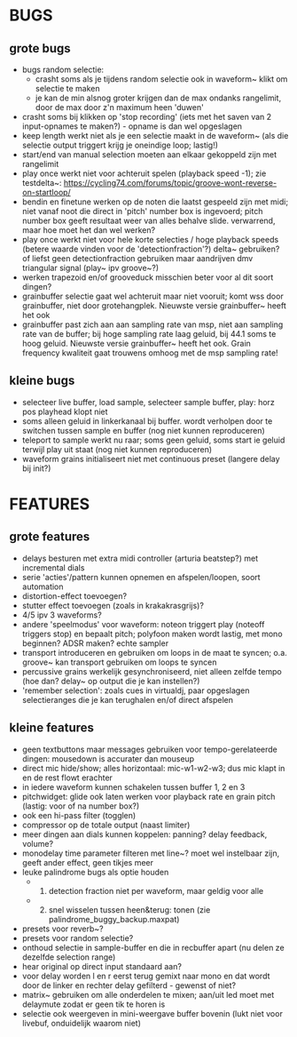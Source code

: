# BUGS

## grote bugs
- bugs random selectie:
	- crasht soms als je tijdens random selectie ook in waveform~ klikt om selectie te maken
	- je kan de min alsnog groter krijgen dan de max ondanks rangelimit, door de max door z'n maximum heen 'duwen'
- crasht soms bij klikken op 'stop recording' (iets met het saven van 2 input-opnames te maken?) - opname is dan wel opgeslagen
- keep length werkt niet als je een selectie maakt in de waveform~ (als die selectie output triggert krijg je oneindige loop; lastig!)
- start/end van manual selection moeten aan elkaar gekoppeld zijn met rangelimit
- play once werkt niet voor achteruit spelen (playback speed -1); zie testdelta~: https://cycling74.com/forums/topic/groove-wont-reverse-on-startloop/
- bendin en finetune werken op de noten die laatst gespeeld zijn met midi; niet vanaf noot die direct in 'pitch' number box is ingevoerd; pitch number box geeft resultaat weer van alles behalve slide. verwarrend, maar hoe moet het dan wel werken?
- play once werkt niet voor hele korte selecties / hoge playback speeds (betere waarde vinden voor de 'detectionfraction'?) delta~ gebruiken? of liefst geen detectionfraction gebruiken maar aandrijven dmv triangular signal (play~ ipv groove~?)
- werken trapezoid en/of grooveduck misschien beter voor al dit soort dingen?
- grainbuffer selectie gaat wel achteruit maar niet vooruit; komt wss door grainbuffer, niet door grotehangplek. Nieuwste versie grainbuffer~ heeft het ook
- grainbuffer past zich aan aan sampling rate van msp, niet aan sampling rate van de buffer; bij hoge sampling rate laag geluid, bij 44.1 soms te hoog geluid. Nieuwste versie grainbuffer~ heeft het ook. Grain frequency kwaliteit gaat trouwens omhoog met de msp sampling rate!

## kleine bugs
- selecteer live buffer, load sample, selecteer sample buffer, play: horz pos playhead klopt niet
- soms alleen geluid in linkerkanaal bij buffer. wordt verholpen door te switchen tussen sample en buffer (nog niet kunnen reproduceren)
- teleport to sample werkt nu raar; soms geen geluid, soms start ie geluid terwijl play uit staat (nog niet kunnen reproduceren)
- waveform grains initialiseert niet met continuous preset (langere delay bij init?)


# FEATURES

## grote features
- delays besturen met extra midi controller (arturia beatstep?) met incremental dials
- serie 'acties'/pattern kunnen opnemen en afspelen/loopen, soort automation
- distortion-effect toevoegen?
- stutter effect toevoegen (zoals in krakakrasgrijs)?
- 4/5 ipv 3 waveforms?
- andere 'speelmodus' voor waveform: noteon triggert play (noteoff triggers stop) en bepaalt pitch; polyfoon maken wordt lastig, met mono beginnen? ADSR maken? echte sampler
- transport introduceren en gebruiken om loops in de maat te syncen; o.a. groove~ kan transport gebruiken om loops te syncen
- percussive grains werkelijk gesynchroniseerd, niet alleen zelfde tempo (hoe dan? delay~ op output die je kan instellen?)
- 'remember selection': zoals cues in virtualdj, paar opgeslagen selectieranges die je kan terughalen en/of direct afspelen

## kleine features
- geen textbuttons maar messages gebruiken voor tempo-gerelateerde dingen: mousedown is accurater dan mouseup
- direct mic hide/show; alles horizontaal: mic-w1-w2-w3; dus mic klapt in en de rest flowt erachter
- in iedere waveform kunnen schakelen tussen buffer 1, 2 en 3
- pitchwidget: glide ook laten werken voor playback rate en grain pitch (lastig: voor of na number box?)
- ook een hi-pass filter (togglen)
- compressor op de totale output (naast limiter)
- meer dingen aan dials kunnen koppelen: panning? delay feedback, volume?
- monodelay time parameter filteren met line~? moet wel instelbaar zijn, geeft ander effect, geen tikjes meer
- leuke palindrome bugs als optie houden
	- 1) detection fraction niet per waveform, maar geldig voor alle
	- 2) snel wisselen tussen heen&terug: tonen (zie palindrome_buggy_backup.maxpat)
- presets voor reverb~?
- presets voor random selectie?
- onthoud selectie in sample-buffer en die in recbuffer apart (nu delen ze dezelfde selection range)
- hear original op direct input standaard aan?
- voor delay worden l en r eerst terug gemixt naar mono en dat wordt door de linker en rechter delay gefilterd - gewenst of niet?
- matrix~ gebruiken om alle onderdelen te mixen; aan/uit led moet met delaymute zodat er geen tik te horen is
- selectie ook weergeven in mini-weergave buffer bovenin (lukt niet voor livebuf, onduidelijk waarom niet)